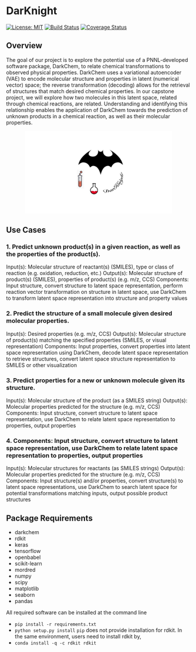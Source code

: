 # DarKnight
[![License: MIT](https://img.shields.io/badge/license-MIT-green.svg)](https://opensource.org/licenses/MIT)
[![Build Status](https://travis-ci.org/sjluozho/PV_Cell.svg?branch=master)](https://travis-ci.org/sjluozho/PV_Cell)
[![Coverage Status](https://coveralls.io/repos/github/sjluozho/PV_Cell/badge.svg?branch=master)](https://coveralls.io/github/sjluozho/PV_Cell?branch=master)

## Overview
The goal of our project is to explore the potential use of a PNNL-developed software package, DarkChem, to relate chemical transformations to observed physical properties. DarkChem uses a variational autoencoder (VAE) to encode molecular structure and properties in latent (numerical vector) space; the reverse transformation (decoding) allows for the retrieval of structures that match desired chemical properties. In our capstone project, we will explore how two molecules in this latent space, related through chemical reactions, are related. Understanding and identifying this relationship enables the application of DarkChem towards the prediction of unknown products in a chemical reaction, as well as their molecular properties.

<div align=center> <img src="https://github.com/UWDIRECT-2019/DarKnight/raw/master/figures/logo.jpg" width="400"> </div>

## Use Cases
### 1. Predict unknown product(s) in a given reaction, as well as the properties of the product(s).
Input(s): Molecular structure of reactant(s) (SMILES), type or class of reaction (e.g. oxidation, reduction, etc.)
Output(s): Molecular structure of product(s) (SMILES), properties of product(s) (e.g. m/z, CCS)
Components: Input structure, convert structure to latent space representation, perform reaction vector transformation on structure in latent space, use DarkChem to transform latent space representation into structure and property values
### 2. Predict the structure of a small molecule given desired molecular properties.
Input(s): Desired properties (e.g. m/z, CCS)
Output(s): Molecular structure of product(s) matching the specified properties (SMILES, or visual representation)
Components: Input properties, convert properties into latent space representation using DarkChem, decode latent space representation to retrieve structures, convert latent space structure representation to SMILES or other visualization
### 3. Predict properties for a new or unknown molecule given its structure.
Input(s): Molecular structure of the product (as a SMILES string)
Output(s): Molecular properties predicted for the structure (e.g. m/z, CCS)
Components: Input structure, convert structure to latent space representation, use DarkChem to relate latent space representation to properties, output properties
### 4. Components: Input structure, convert structure to latent space representation, use DarkChem to relate latent space representation to properties, output properties
Input(s): Molecular structures for reactants (as SMILES strings)
Output(s): Molecular properties predicted for the structure (e.g. m/z, CCS)
Components: Input structure(s) and/or properties, convert structure(s) to latent space representations, use DarkChem to search latent space for potential transformations matching inputs, output possible product structures

## Package Requirements

* darkchem
* rdkit 
* keras 
* tensorflow
* openbabel
* scikit-learn
* mordred
* numpy
* scipy 
* matplotlib
* seaborn
* pandas

All required software can be installed at the command line
 * `pip install -r requirements.txt`
 * `python setup.py install`
`pip` does not provide installation for rdkit. In the same environment, users need to install rdkit by,
 * `conda install -q -c rdkit rdkit`
